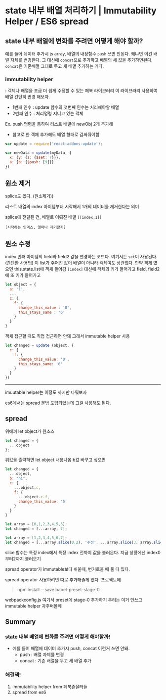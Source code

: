 # state 내부 배열 처리하기 | Immutability Helper / ES6 spread

## state 내부 배열에 변화를 주려면 어떻게 해야 할까?

예를 들어 데이터 추가시 js array, 배열의 내장함수 `push` 쓰면 안된다. 왜냐면 이건 배열 자체를 변경한다. 그 대신에 `concat`으로 추가하고 배열의 새 값을 추가하면된다. `concat`은 기존배열 그대로 두고 새 배열 추가하는 거다.

### immutability helper
: 객체나 배열을 조금 더 쉽게 수정할 수 있는 페북 라이브러리
이 라이브러리 사용하여 배열 간단히 변경 해보자.

- 1번째 인수 : update 함수의 첫번째 인수는 처리해야할 배열
- 2번째 인수 : 처리명령 지니고 있는 객체

Ex. push 명령을 통하여 리스트 배열에 newObj 2개 추가해
- 참고로 한 객체 추가해도 배열 형태로 감싸줘야함

```javascript
var update = require('react-addons-update');

var newData = update(myData, {
  x: {y: {z: {$set: 7}}},
  a: {b: {$push: [9]}}
})
```


## 원소 제거

splice도 있다. (원소제거))

리스트 배열의 index 아이템부터 시작해서 1개의 데이터를 제거한다는 의미

splice에 전달된 건, 배열로 이뤄진 배열 `[[index,1]]`

`[시작하는 인덱스, 얼마나 제거할지]`

## 원소 수정

index 번째 아이템의 field와 field2 값을 변경하는 코드다. 여기서는 `set`이 사용된다. (간단한 사용법) 이 list가 주어진 값이 배열이 아니라 객체여도 상관없다. 만약 객체 였으면 this.state.list에 객체 들어감 `[index]` 대신에 객체의 키가 들어가고 field, field2에 또 키가 들어가고

```javascript
let object = {
  a: '1',
  ...
  c: {
    f: {
      change_this_value : '0',
      this_stays_same : '6'
    }
  }
}
```

객체 접근할 때도 직접 접근하면 안돼 그래서 immutable helper 사용
```javascript
let changed = update (object, {
  c: {
    f: {
      change_this_value: '0',
      this_stays_same: '6'
    }
  }
})
```
----

imuutable helper는
이정도 까지만 다뤄보자

es6에서는 spread 문법 도입되었는데 그걸 사용해도 된다.

## spread
위에꺼 let object가 원소스

```javascript
let changed = {
  ...object
};
```
위값을 출력하면 let object 내용나옴
b값 바꾸고 싶으면
```javascript
let changed = {
  ...object,
  b: "hi",
  c: {
    ...object.c,
    f: {
      ...object.c.f,
      change_this_value: '5'
    }
  }
}
```

```javascript
let array = [0,1,2,3,4,5,6];
let changed = [...array, 7];
```

```javascript
let array = [1,2,3,4,5,6,7];
let changed = [...array.slice(0,2), '수정', ...array.slice(3, array.slice())];
```

slice 함수는 특정 index에서 특정 index 전까지 값을 불러온다.
지금 상황에선 index0부터2까지 불러오기

spread operator가 immutable보다 쉬울때, 번거로울 때 둘 다 있다.

spread operator 사용하려면 따로 추가해줄게 있다. 프로젝트에

> npm install --save babel-preset-stage-0

webpackconfig.js
여기서 preset에 stage-0 추가하기
우리는 이거 안쓰고 immutable helper 자주써볼께


## Summary
### state 내부 배열에 변화를 주려면 어떻게 해야할까!
- 예를 들어 배열에 데이터 추가시 push, concat 이런거 쓰면 안돼.
  - push : 배열 자체를 변경
  - concat : 기존 배열을 두고 새 배열 추가
### 해결책!
1. immutability helper from 페북존잘러들
2. spread from es6
